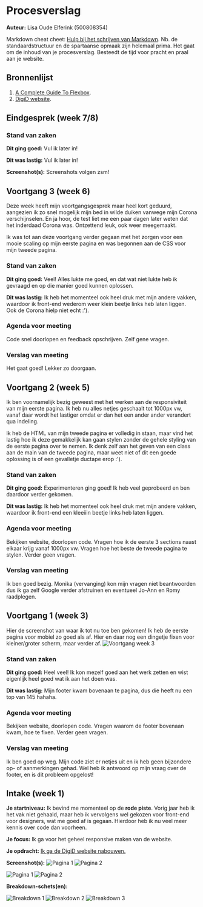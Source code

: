 # Procesverslag
**Auteur:** Lisa Oude Elferink (500808354)

Markdown cheat cheet: [Hulp bij het schrijven van Markdown](https://github.com/adam-p/markdown-here/wiki/Markdown-Cheatsheet). Nb. de standaardstructuur en de spartaanse opmaak zijn helemaal prima. Het gaat om de inhoud van je procesverslag. Besteedt de tijd voor pracht en praal aan je website.



## Bronnenlijst
1. [A Complete Guide To Flexbox](https://css-tricks.com/snippets/css/a-guide-to-flexbox/).
2. [DigiD website](https://www.digid.nl/).



## Eindgesprek (week 7/8)
### Stand van zaken
**Dit ging goed:** Vul ik later in!

**Dit was lastig:** Vul ik later in!


**Screenshot(s):** Screenshots volgen zsm!



## Voortgang 3 (week 6)
Deze week heeft mijn voortgangsgesprek maar heel kort geduurd, aangezien ik zo snel mogelijk mijn bed in wilde duiken vanwege mijn Corona verschijnselen. En ja hoor, de test liet me een paar dagen later weten dat het inderdaad Corona was. Ontzettend leuk, ook weer meegemaakt.

Ik was tot aan deze voortgang verder gegaan met het zorgen voor een mooie scaling op mijn eerste pagina en was begonnen aan de CSS voor mijn tweede pagina.



### Stand van zaken
**Dit ging goed:** Veel! Alles lukte me goed, en dat wat niet lukte heb ik gevraagd en op die manier goed kunnen oplossen.

**Dit was lastig:** Ik heb het momenteel ook heel druk met mijn andere vakken, waardoor ik front-end wederom weer klein beetje links heb laten liggen. Ook de Corona hielp niet echt :').



### Agenda voor meeting
Code snel doorlopen en feedback opschrijven. Zelf gene vragen.



### Verslag van meeting
Het gaat goed! Lekker zo doorgaan.



## Voortgang 2 (week 5)
Ik ben voornamelijk bezig geweest met het werken aan de responsiviteit van mijn eerste pagina. Ik heb nu alles netjes geschaalt tot 1000px vw, vanaf daar wordt het lastiger omdat er dan het een ander ander verandert qua indeling.

Ik heb de HTML van mijn tweede pagina er volledig in staan, maar vind het lastig hoe ik deze gemakkelijk kan gaan stylen zonder de gehele styling van de eerste pagina over te nemen. Ik denk zelf aan het geven van een class aan de main van de tweede pagina, maar weet niet of dit een goede oplossing is of een gevalletje ductape erop :').


### Stand van zaken
**Dit ging goed:** Experimenteren ging goed! Ik heb veel geprobeerd en ben daardoor verder gekomen.

**Dit was lastig:** Ik heb het momenteel ook heel druk met mijn andere vakken, waardoor ik front-end een kleeiiin beetje links heb laten liggen.



### Agenda voor meeting
Bekijken website, doorlopen code. 
Vragen hoe ik de eerste 3 sections naast elkaar krijg vanaf 1000px vw.
Vragen hoe het beste de tweede pagina te stylen.
Verder geen vragen.



### Verslag van meeting
Ik ben goed bezig. Monika (vervanging) kon mijn vragen niet beantwoorden dus ik ga zelf Google verder afstruinen en eventueel Jo-Ann en Romy raadplegen.


## Voortgang 1 (week 3)
Hier de screenshot van waar ik tot nu toe ben gekomen! Ik heb de eerste pagina voor mobiel zo goed als af. Hier en daar nog een dingetje fixen voor kleiner/groter scherm, maar verder af.
![Voortgang week 3](images/voortgang_week3.png)


### Stand van zaken
**Dit ging goed:** Heel veel! Ik kon mezelf goed aan het werk zetten en wist eigenlijk heel goed wat ik aan het doen was.

**Dit was lastig:** Mijn footer kwam bovenaan te pagina, dus die heeft nu een top van 145 hahaha.



### Agenda voor meeting
Bekijken website, doorlopen code. 
Vragen waarom de footer bovenaan kwam, hoe te fixen. 
Verder geen vragen.


### Verslag van meeting
Ik ben goed op weg. Mijn code ziet er netjes uit en ik heb geen bijzondere op- of aanmerkingen gehad. Wel heb ik antwoord op mijn vraag over de footer, en is dit probleem opgelost!


## Intake (week 1)

**Je startniveau:** Ik bevind me momenteel op de **rode piste**. Vorig jaar heb ik het vak niet gehaald, maar heb ik vervolgens wel gekozen voor front-end voor designers, wat me goed af is gegaan. Hierdoor heb ik nu veel meer kennis over code dan voorheen. 

**Je focus:** Ik ga voor het geheel responsive maken van de website.

**Je opdracht:** [Ik ga de DigiD website nabouwen.](https://www.digid.nl/)

**Screenshot(s):**
![Pagina 1](images/digid_mob_pag1.png)
![Pagina 2](images/digid_mob_pag2.png)

![Pagina 1](images/digid_pag1.png)
![Pagina 2](images/digid_pag2.png)

**Breakdown-schets(en):**

![Breakdown 1](images/breakdown_mob_1.png)
![Breakdown 2](images/breakdown_mob_2.png)
![Breakdown 3](images/breakdown_mob_3.png)

